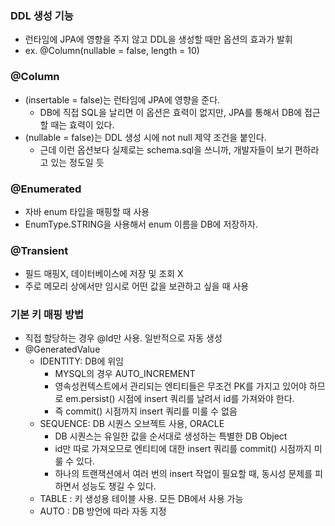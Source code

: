 ### DDL 생성 기능
- 런타임에 JPA에 영향을 주지 않고 DDL을 생성할 때만 옵션의 효과가 발휘
- ex. @Column(nullable = false, length = 10)

### @Column
- (insertable = false)는 런타임에 JPA에 영향을 준다.
  - DB에 직접 SQL을 날리면 이 옵션은 효력이 없지만, JPA를 통해서 DB에 접근할 때는 효력이 있다.
- (nullable = false)는 DDL 생성 시에 not null 제약 조건을 붙인다.
  - 근데 이런 옵션보다 실제로는 schema.sql을 쓰니까, 개발자들이 보기 편하라고 있는 정도일 듯

### @Enumerated
- 자바 enum 타입을 매핑할 때 사용
- EnumType.STRING을 사용해서 enum 이름을 DB에 저장하자.

### @Transient
- 필드 매핑X, 데이터베이스에 저장 및 조회 X
- 주로 메모리 상에서만 임시로 어떤 값을 보관하고 싶을 때 사용

### 기본 키 매핑 방법
- 직접 할당하는 경우 @Id만 사용. 일반적으로 자동 생성
- @GeneratedValue
  - IDENTITY: DB에 위임
    - MYSQL의 경우 AUTO_INCREMENT
    - 영속성컨텍스트에서 관리되는 엔티티들은 무조건 PK를 가지고 있어야 하므로 em.persist() 시점에 insert 쿼리를 날려서 id를 가져와야 한다.
    - 즉 commit() 시점까지 insert 쿼리를 미룰 수 없음 
  - SEQUENCE: DB 시퀀스 오브젝트 사용, ORACLE
    - DB 시퀀스는 유일한 값을 순서대로 생성하는 특별한 DB Object
    - id만 따로 가져오므로 엔티티에 대한 insert 쿼리를 commit() 시점까지 미룰 수 있다.
    - 하나의 트랜잭션에서 여러 번의 insert 작업이 필요할 때, 동시성 문제를 피하면서 성능도 챙길 수 있다.
  - TABLE : 키 생성용 테이블 사용. 모든 DB에서 사용 가능
  - AUTO : DB 방언에 따라 자동 지정
